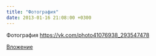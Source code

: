 ```yaml
---
title: "Фотография"
date: 2013-01-16 21:08:00 +0300
---
```


Фотография
https://vk.com/photo41076938_293547478

[Вложение](https://vk.com/photo41076938_293547478)
